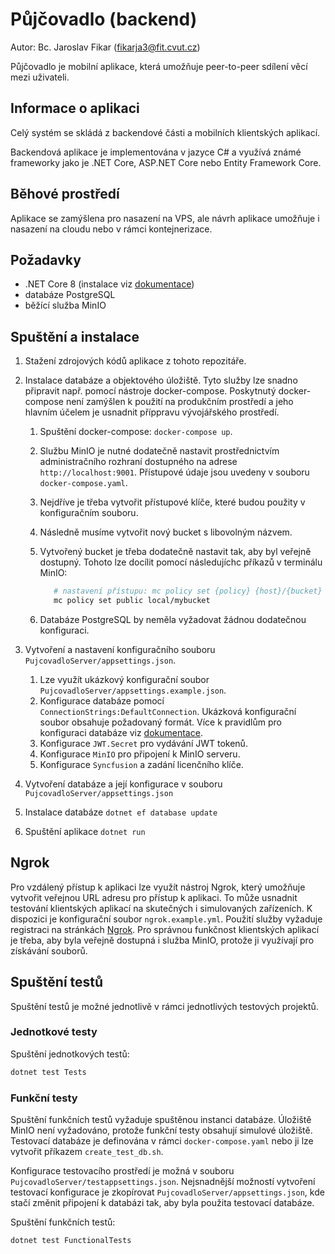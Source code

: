 # Půjčovadlo (backend)
Autor: Bc. Jaroslav Fikar (fikarja3@fit.cvut.cz)

Půjčovadlo je mobilní aplikace, která umožňuje peer-to-peer sdílení věcí mezi uživateli.

## Informace o aplikaci
Celý systém se skládá z backendové části a mobilních klientských aplikací.

Backendová aplikace je implementována v jazyce C# a využívá známé frameworky jako je .NET Core, ASP.NET Core nebo Entity Framework Core.

## Běhové prostředí
Aplikace se zamýšlena pro nasazení na VPS, ale návrh aplikace umožňuje i nasazení na cloudu nebo v rámci kontejnerizace.

## Požadavky
- .NET Core 8 (instalace viz [dokumentace](https://learn.microsoft.com/en-us/dotnet/core/install))
- databáze PostgreSQL
- běžící služba MinIO

## Spuštění a instalace
1. Stažení zdrojových kódů aplikace z tohoto repozitáře.
1. Instalace databáze a objektového úložiště. Tyto služby lze snadno připravit např. pomocí nástroje docker-compose. 
Poskytnutý docker-compose není zamýšlen k použití na produkčním prostředí a jeho hlavním účelem je usnadnit příppravu vývojářského prostředí.
   1. Spuštění docker-compose: `docker-compose up`.
   1. Službu MinIO je nutné dodatečně nastavit prostřednictvím administračního rozhraní dostupného na adrese `http://localhost:9001`. Přístupové údaje jsou uvedeny v souboru `docker-compose.yaml`.
   1. Nejdříve je třeba vytvořit přístupové klíče, které budou použity v konfiguračním souboru.
   1. Následně musíme vytvořit nový bucket s libovolným názvem.
   1. Vytvořený bucket je třeba dodatečně nastavit tak, aby byl veřejně dostupný. Tohoto lze docílit pomocí následujíchc příkazů v terminálu MinIO:
         
      ```bash
         # nastavení přístupu: mc policy set {policy} {host}/{bucket}
         mc policy set public local/mybucket
      ```
   1. Databáze PostgreSQL by neměla vyžadovat žádnou dodatečnou konfiguraci.
      
1. Vytvoření a nastavení konfiguračního souboru `PujcovadloServer/appsettings.json`.
   1. Lze využít ukázkový konfigurační soubor `PujcovadloServer/appsettings.example.json`.
   1. Konfigurace databáze pomocí `ConnectionStrings:DefaultConnection`. Ukázková konfigurační soubor obsahuje požadovaný formát.
   Více k pravidlům pro konfiguraci databáze viz [dokumentace](https://learn.microsoft.com/en-us/ef/core/miscellaneous/connection-strings).
   1. Konfigurace `JWT.Secret` pro vydávání JWT tokenů.
   1. Konfigurace `MinIO` pro připojení k MinIO serveru.
   1. Konfigurace `Syncfusion` a zadání licenčního klíče. 
   
1. Vytvoření databáze a její konfigurace v souboru `PujcovadloServer/appsettings.json`
1. Instalace databáze `dotnet ef database update`
1. Spuštění aplikace `dotnet run`

## Ngrok
Pro vzdálený přístup k aplikaci lze využít nástroj Ngrok, který umožňuje vytvořit veřejnou URL adresu pro přístup k aplikaci. 
To může usnadnit testování klientských aplikací na skutečných i simulovaných zařízeních.
K dispozici je konfigurační soubor `ngrok.example.yml`. Použití služby vyžaduje registraci na stránkách [Ngrok](https://ngrok.com/).
Pro správnou funkčnost klientských aplikací je třeba, aby byla veřejně dostupná i služba MinIO, protože ji využívají pro získávání souborů.

## Spuštění testů
Spuštění testů je možné jednotlivě v rámci jednotlivých testových projektů.

### Jednotkové testy
Spuštění jednotkových testů:
```bash
dotnet test Tests
```

### Funkční testy
Spuštění funkčních testů vyžaduje spuštěnou instanci databáze. 
Úložiště MinIO není vyžadováno, protože funkční testy obsahují simulové úložiště.
Testovací databáze je definována v rámci `docker-compose.yaml` nebo ji lze vytvořit příkazem `create_test_db.sh`.

Konfigurace testovacího prostředí je možná v souboru `PujcovadloServer/testappsettings.json`. 
Nejsnadnější možností vytvoření testovací konfigurace je zkopírovat `PujcovadloServer/appsettings.json`, kde stačí změnit připojení k databázi tak, aby byla použita testovací databáze.

Spuštění funkčních testů:
```bash
dotnet test FunctionalTests
```
